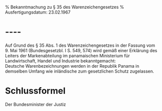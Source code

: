 % Bekanntmachung zu § 35 des Warenzeichengesetzes
% Ausfertigungsdatum: 23.02.1967
 
# ----

Auf Grund des § 35 Abs. 1 des Warenzeichengesetzes in der Fassung vom 9. Mai 1961 (Bundesgesetzbl. I S. 549, 574) wird gemäß einer Erklärung des Leiters der Markenabteilung im panamaischen Ministerium für Landwirtschaft, Handel und Industrie bekanntgemacht:  
Deutsche Warenbezeichnungen werden in der Republik Panama in demselben Umfang wie inländische zum gesetzlichen Schutz zugelassen.

# Schlussformel

Der Bundesminister der Justiz
